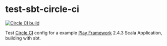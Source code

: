 # test-sbt-circle-ci
[![Circle CI build](https://img.shields.io/circleci/project/jamespamplin/test-sbt-circle-ci.svg)](https://circleci.com/gh/jamespamplin/test-sbt-circle-ci)

Test [Circle CI](https://circleci.com) config for a example [Play Framework](https://playframework.com/) 2.4.3 Scala Application, building with sbt.
